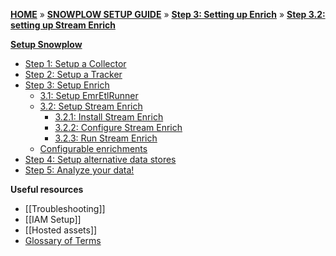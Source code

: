 [**HOME**](Home) » [**SNOWPLOW SETUP GUIDE**](Setting-up-Snowplow) » [**Step 3: Setting up Enrich**](Setting-up-enrich) » [**Step 3.2: setting up Stream Enrich**](Setting-up-Stream-Enrich)

[**Setup Snowplow**](Setting-up-Snowplow)  

- [Step 1: Setup a Collector](setting-up-a-collector)  
- [Step 2: Setup a Tracker](setting-up-a-tracker)  
- [Step 3: Setup Enrich](setting-up-enrich)  
  - [3.1: Setup EmrEtlRunner](setting-up-EmrEtlrunner)
  - [3.2: Setup Stream Enrich](setting-up-stream-enrich)
    - [3.2.1: Install Stream Enrich](Install-Stream-Enrich)
    - [3.2.2: Configure Stream Enrich](Configure-Stream-Enrich)
    - [3.2.3: Run Stream Enrich](Run-Stream-Enrich)
  - [Configurable enrichments](Configurable-enrichments)
- [Step 4: Setup alternative data stores](setting-up-alternative-data-stores)  
- [Step 5: Analyze your data!](Getting-started-analyzing-Snowplow-data)  

**Useful resources**  

- [[Troubleshooting]]  
- [[IAM Setup]]    
- [[Hosted assets]]  
- [Glossary of Terms](Glossary)
